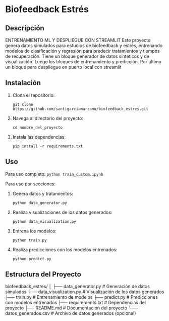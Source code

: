 # Biofeedback Estrés

## Descripción

ENTRENAMIENTO ML Y DESPLIEGUE CON STREAMLIT
Este proyecto genera datos simulados para estudios de biofeedback y estrés, entrenando modelos de clasificación y regresión para predecir tratamientos y tiempos de recuperación.
Tiene un bloque generador de datos sintéticos y de visualización.
Luego los bloques de entrenamiento y predicción.
Por ultimo un bloque para despliegue en puerto local con streamlit


## Instalación

1. Clona el repositorio:
    ```
    git clone https://github.com/santigarciamarzano/biofeedback_estres.git
    ```

2. Navega al directorio del proyecto:
    ```
    cd nombre_del_proyecto
    ```

3. Instala las dependencias:
    ```
    pip install -r requirements.txt
    ```

## Uso

Para uso completo:
    ```
    python train_custom.ipynb
    ```

Para uso por secciones:

1. Genera datos y tratamientos:
    ```
    python data_generator.py
    ```

2. Realiza visualizaciones de los datos generados:
    ```
    python data_visualization.py
    ```

3. Entrena los modelos:
    ```
    python train.py
    ```

4. Realiza predicciones con los modelos entrenados:
    ```
    python predict.py
    ```

## Estructura del Proyecto

biofeedback_estres/
│
├── data_generator.py # Generación de datos simulados
├── data_visualization.py # Visualización de los datos generados
├── train.py # Entrenamiento de modelos
├── predict.py # Predicciones con modelos entrenados
├── requirements.txt # Dependencias del proyecto
├── README.md # Documentación del proyecto
└── datos_generados.csv # Archivo de datos generados (opcional)
